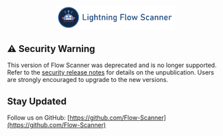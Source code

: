 <p align="center">
  <a href="https://github.com/Flow-Scanner">
    <img src="https://raw.githubusercontent.com/Flow-Scanner/lightning-flow-scanner-core/main/assets/media/bannerslim.png" style="width: 55%;" />
  </a>
</p>

## ⚠️ Security Warning

This version of Flow Scanner was deprecated and is no longer supported. Refer to the [security release notes](https://github.com/Flow-Scanner/lightning-flow-scanner-core/releases/tag/v5.1.0) for details on the unpublication. Users are strongly encouraged to upgrade to the new versions.

## Stay Updated

Follow us on GitHub: [https://github.com/Flow-Scanner](https://github.com/Flow-Scanner)
